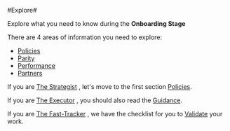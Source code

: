 #Explore#

Explore what you need to know during the **Onboarding Stage**

There are 4 areas of information you need to explore:
- [Policies](https://github.com/Azure/AzureGlobalConnectionCenter/blob/master/PlayBook/Onboarding/Explore/Policies.md)
- [Parity](https://github.com/Azure/AzureGlobalConnectionCenter/blob/master/PlayBook/Onboarding/Explore/Parity.md)
- [Performance](https://github.com/Azure/AzureGlobalConnectionCenter/blob/master/PlayBook/Onboarding/Explore/Performance.md)
- [Partners](https://github.com/Azure/AzureGlobalConnectionCenter/blob/master/PlayBook/Onboarding/Explore/Partners.md)

	
If you are [The Strategist](https://github.com/Azure/AzureGlobalConnectionCenter/blob/master/PlayBook/Playbook%20Overview/Target%20Personas.md) , let's move to the first section [Policies](https://github.com/Azure/AzureGlobalConnectionCenter/blob/master/PlayBook/Onboarding/Explore/Policies.md).

If you are [The Executor](https://github.com/Azure/AzureGlobalConnectionCenter/blob/master/PlayBook/Playbook%20Overview/Target%20Personas.md) , you should also read the [Guidance](https://github.com/Azure/AzureGlobalConnectionCenter/blob/master/PlayBook/Onboarding/Guidance/Guidance.md).

If you are [The Fast-Tracker](https://github.com/Azure/AzureGlobalConnectionCenter/blob/master/PlayBook/Playbook%20Overview/Target%20Personas.md) , we have the checklist for you to [Validate](https://github.com/Azure/AzureGlobalConnectionCenter/blob/master/PlayBook/Onboarding/Validate.md) your work.
